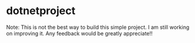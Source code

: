 # dotnetproject
Note: This is not the best way to build this simple project. I am still working on improving it. 
Any feedback would be greatly appreciate!!
